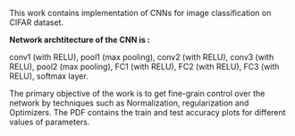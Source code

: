 This work contains implementation of CNNs for image classification on CIFAR dataset. 

**Network archtitecture of the CNN is :**

conv1 (with RELU), pool1 (max pooling), conv2 (with RELU), conv3 (with RELU), pool2 (max pooling), FC1 (with RELU), FC2 (with RELU), FC3 (with RELU), softmax layer.

The primary objective of the work is to get fine-grain control over the network by techniques such as Normalization, regularization and Optimizers. The PDF contains the train and test accuracy plots for different values of parameters. 
